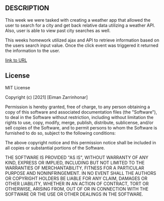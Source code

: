 ## DESCRIPTION

This week we were tasked with creating a weather app that allowed the user to search for a city and get back relative data utilizing a weather API.  Also, user is able to view past city searches as well.

This weeks homework utilized ajax and API to retrieve information based on the users search input value.  Once the click event was triggered it returned the information to the user.




[link to URL](https://zarriei.github.io/Weather-App/)







## License

MIT License

Copyright (c) [2021] [Eiman Zarrinhonar]

Permission is hereby granted, free of charge, to any person obtaining a copy of this software and associated documentation files (the "Software"), to deal in the Software without restriction, including without limitation the rights to use, copy, modify, merge, publish, distribute, sublicense, and/or sell copies of the Software, and to permit persons to whom the Software is furnished to do so, subject to the following conditions:

The above copyright notice and this permission notice shall be included in all copies or substantial portions of the Software.

THE SOFTWARE IS PROVIDED "AS IS", WITHOUT WARRANTY OF ANY KIND, EXPRESS OR IMPLIED, INCLUDING BUT NOT LIMITED TO THE WARRANTIES OF MERCHANTABILITY, FITNESS FOR A PARTICULAR PURPOSE AND NONINFRINGEMENT. IN NO EVENT SHALL THE AUTHORS OR COPYRIGHT HOLDERS BE LIABLE FOR ANY CLAIM, DAMAGES OR OTHER LIABILITY, WHETHER IN AN ACTION OF CONTRACT, TORT OR OTHERWISE, ARISING FROM, OUT OF OR IN CONNECTION WITH THE SOFTWARE OR THE USE OR OTHER DEALINGS IN THE SOFTWARE.
